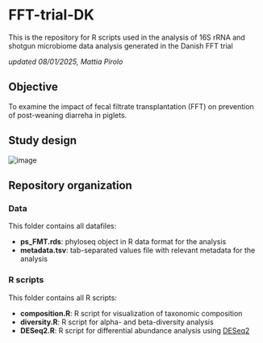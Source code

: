# FFT-trial-DK
This is the repository for R scripts used in the analysis of 16S rRNA and shotgun microbiome data analysis generated in the Danish FFT trial

*updated 08/01/2025, Mattia Pirolo*

## Objective
To examine the impact of fecal filtrate transplantation (FFT) on prevention of post-weaning diarreha in piglets.

## Study design
![image](https://github.com/mpirolo/Pilot-repository-16S/assets/54710620/c3fb1634-d19b-4120-b716-2d2f963cc0e7)

## Repository organization
### Data
This folder contains all datafiles:
- **ps_FMT.rds**: phyloseq object in R data format for the analysis
- **metadata.tsv**: tab-separated values file with relevant metadata for the analysis
### R scripts
This folder contains all R scripts:
- **composition.R**: R script for visualization of taxonomic composition
- **diversity.R**: R script for alpha- and beta-diversity analysis
- **DESeq2.R**: R script for differential abundance analysis using [DESeq2](https://bioconductor.org/packages/release/bioc/html/DESeq2.html)
